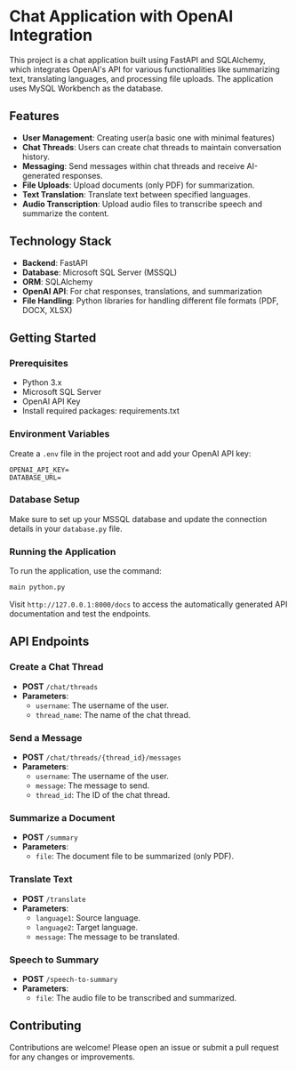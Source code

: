 
# Chat Application with OpenAI Integration

This project is a chat application built using FastAPI and SQLAlchemy, which integrates OpenAI's API for various functionalities like summarizing text, translating languages, and processing file uploads. The application uses MySQL Workbench as the database.

## Features

- **User Management**: Creating user(a basic one with minimal features)
- **Chat Threads**: Users can create chat threads to maintain conversation history.
- **Messaging**: Send messages within chat threads and receive AI-generated responses.
- **File Uploads**: Upload documents (only PDF) for summarization.
- **Text Translation**: Translate text between specified languages.
- **Audio Transcription**: Upload audio files to transcribe speech and summarize the content.

## Technology Stack

- **Backend**: FastAPI
- **Database**: Microsoft SQL Server (MSSQL)
- **ORM**: SQLAlchemy
- **OpenAI API**: For chat responses, translations, and summarization
- **File Handling**: Python libraries for handling different file formats (PDF, DOCX, XLSX)

## Getting Started

### Prerequisites

- Python 3.x
- Microsoft SQL Server
- OpenAI API Key
- Install required packages: requirements.txt


### Environment Variables

Create a `.env` file in the project root and add your OpenAI API key:

```plaintext
OPENAI_API_KEY=
DATABASE_URL= 
```

### Database Setup

Make sure to set up your MSSQL database and update the connection details in your `database.py` file. 

### Running the Application

To run the application, use the command:

```bash
main python.py
```

Visit `http://127.0.0.1:8000/docs` to access the automatically generated API documentation and test the endpoints.

## API Endpoints

### Create a Chat Thread

- **POST** `/chat/threads`
- **Parameters**:
  - `username`: The username of the user.
  - `thread_name`: The name of the chat thread.

### Send a Message

- **POST** `/chat/threads/{thread_id}/messages`
- **Parameters**:
  - `username`: The username of the user.
  - `message`: The message to send.
  - `thread_id`: The ID of the chat thread.

### Summarize a Document

- **POST** `/summary`
- **Parameters**:
  - `file`: The document file to be summarized (only PDF).

### Translate Text

- **POST** `/translate`
- **Parameters**:
  - `language1`: Source language.
  - `language2`: Target language.
  - `message`: The message to be translated.

### Speech to Summary

- **POST** `/speech-to-summary`
- **Parameters**:
  - `file`: The audio file to be transcribed and summarized.

## Contributing

Contributions are welcome! Please open an issue or submit a pull request for any changes or improvements.


